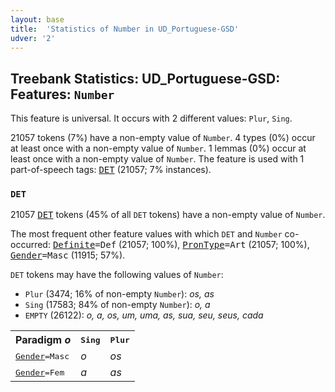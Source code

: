 ```yaml
---
layout: base
title:  'Statistics of Number in UD_Portuguese-GSD'
udver: '2'
---
```


## Treebank Statistics: UD_Portuguese-GSD: Features: `Number`

This feature is universal.
It occurs with 2 different values: `Plur`, `Sing`.

21057 tokens (7%) have a non-empty value of `Number`.
4 types (0%) occur at least once with a non-empty value of `Number`.
1 lemmas (0%) occur at least once with a non-empty value of `Number`.
The feature is used with 1 part-of-speech tags: <tt><a href="pt_gsd-pos-DET.html">DET</a></tt> (21057; 7% instances).

### `DET`

21057 <tt><a href="pt_gsd-pos-DET.html">DET</a></tt> tokens (45% of all `DET` tokens) have a non-empty value of `Number`.

The most frequent other feature values with which `DET` and `Number` co-occurred: <tt><a href="pt_gsd-feat-Definite.html">Definite</a></tt><tt>=Def</tt> (21057; 100%), <tt><a href="pt_gsd-feat-PronType.html">PronType</a></tt><tt>=Art</tt> (21057; 100%), <tt><a href="pt_gsd-feat-Gender.html">Gender</a></tt><tt>=Masc</tt> (11915; 57%).

`DET` tokens may have the following values of `Number`:

* `Plur` (3474; 16% of non-empty `Number`): <em>os, as</em>
* `Sing` (17583; 84% of non-empty `Number`): <em>o, a</em>
* `EMPTY` (26122): <em>o, a, os, um, uma, as, sua, seu, seus, cada</em>

<table>
  <tr><th>Paradigm <i>o</i></th><th><tt>Sing</tt></th><th><tt>Plur</tt></th></tr>
  <tr><td><tt><tt><a href="pt_gsd-feat-Gender.html">Gender</a></tt><tt>=Masc</tt></tt></td><td><em>o</em></td><td><em>os</em></td></tr>
  <tr><td><tt><tt><a href="pt_gsd-feat-Gender.html">Gender</a></tt><tt>=Fem</tt></tt></td><td><em>a</em></td><td><em>as</em></td></tr>
</table>

